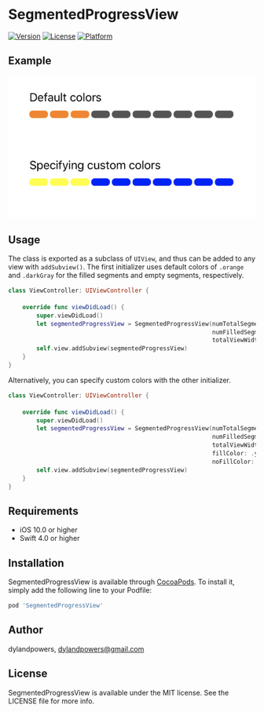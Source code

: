 # SegmentedProgressView

[![Version](https://img.shields.io/cocoapods/v/SegmentedProgressView.svg?style=flat)](https://cocoapods.org/pods/SegmentedProgressView)
[![License](https://img.shields.io/cocoapods/l/SegmentedProgressView.svg?style=flat)](https://cocoapods.org/pods/SegmentedProgressView)
[![Platform](https://img.shields.io/cocoapods/p/SegmentedProgressView.svg?style=flat)](https://cocoapods.org/pods/SegmentedProgressView)

## Example

![Example](./images/example.png)

## Usage

The class is exported as a subclass of `UIView`, and thus can be added to any view with `addSubview()`. The first initializer uses default colors of `.orange` and `.darkGray` for the filled segments and empty segments, respectively.


```swift
class ViewController: UIViewController {

    override func viewDidLoad() {
        super.viewDidLoad()
        let segmentedProgressView = SegmentedProgressView(numTotalSegments: 10,
                                                          numFilledSegments: 3,
                                                          totalViewWidth: 300)
        self.view.addSubview(segmentedProgressView)
    }
}
```

Alternatively, you can specify custom colors with the other initializer.

```swift
class ViewController: UIViewController {

    override func viewDidLoad() {
        super.viewDidLoad()
        let segmentedProgressView = SegmentedProgressView(numTotalSegments: 10,
                                                          numFilledSegments: 3,
                                                          totalViewWidth: 300,
                                                          fillColor: .yellow,
                                                          noFillColor: .blue)
        self.view.addSubview(segmentedProgressView)
    }
}
```

## Requirements
* iOS 10.0 or higher
* Swift 4.0 or higher

## Installation

SegmentedProgressView is available through [CocoaPods](https://cocoapods.org). To install
it, simply add the following line to your Podfile:

```ruby
pod 'SegmentedProgressView'
```

## Author

dylandpowers, dylandpowers@gmail.com

## License

SegmentedProgressView is available under the MIT license. See the LICENSE file for more info.
